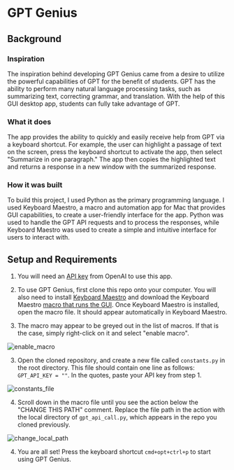 # GPT Genius

## Background

### Inspiration
The inspiration behind developing GPT Genius came from a desire to utilize the powerful capabilities of GPT for the benefit of students. GPT has the ability to perform many natural language processing tasks, such as summarizing text, correcting grammar, and translation. With the help of this GUI desktop app, students can fully take advantage of GPT.

### What it does
The app provides the ability to quickly and easily receive help from GPT via a keyboard shortcut. For example, the user can highlight a passage of text on the screen, press the keyboard shortcut to activate the app, then select "Summarize in one paragraph." The app then copies the highlighted text and returns a response in a new window with the summarized response.

### How it was built
To build this project, I used Python as the primary programming language. I used Keyboard Maestro, a macro and automation app for Mac that provides GUI capabilities, to create a user-friendly interface for the app. Python was used to handle the GPT API requests and to process the responses, while Keyboard Maestro was used to create a simple and intuitive interface for users to interact with.

## Setup and Requirements

1. You will need an [API key](https://platform.openai.com/account/api-keys) from OpenAI to use this app.


2. To use GPT Genius, first clone this repo onto your computer. You will also need to install [Keyboard Maestro](https://www.keyboardmaestro.com/main/) and download the Keyboard Maestro [macro that runs the GUI](https://drive.proton.me/urls/F2FN8Q0FZM#D6AwVODPq87d). Once Keyboard Maestro is installed, open the macro file. It should appear automatically in Keyboard Maestro. 


2. The macro may appear to be greyed out in the list of macros. If that is the case, simply right-click on it and select "enable macro". 

![enable_macro](https://user-images.githubusercontent.com/81745551/232241935-b7ffa052-12fa-4f00-bb8d-2a8b9b559485.png)


3. Open the cloned repository, and create a new file called `constants.py` in the root directory. This file should contain one line as follows: `GPT_API_KEY = ""`. In the quotes, paste your API key from step 1. 

![constants_file](https://user-images.githubusercontent.com/81745551/232241921-43d06022-6ba6-4b78-b9f0-33ddea67c003.png)


4. Scroll down in the macro file until you see the action below the "CHANGE THIS PATH" comment. Replace the file path in the action with the local directory of `gpt_api_call.py`, which appears in the repo you cloned previously. 

![change_local_path](https://user-images.githubusercontent.com/81745551/232241930-f2731bfb-d306-493f-a791-c866adedd6da.png)


4. You are all set! Press the keyboard shortcut `cmd+opt+ctrl+p` to start using GPT Genius.
